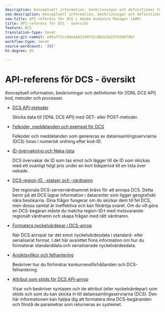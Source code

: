 ```yaml
---
description: Konceptuell information, beskrivningar och definitioner för DCS API-kod, metoder och processer.
seo-description: Konceptuell information, beskrivningar och definitioner för DCS API-kod, metoder och processer i Adobe Audience Manager (AAM).
seo-title: API-referens för DCS i Adobe Audience Manager (AAM)
title: API-referens för DCS - översikt
feature: DCS
translation-type: tm+mt
source-git-commit: e05eff3cc04e4a82399752c862e2b2370286f96f
workflow-type: tm+mt
source-wordcount: '302'
ht-degree: 0%

---
```



# API-referens för DCS - översikt

Konceptuell information, beskrivningar och definitioner för [!DNL DCS API] kod, metoder och processer.

* [DCS API-metoder](/help/using/api/dcs-intro/dcs-api-reference/dcs-api-methods.md)

   Skicka data till [!DNL DCS API] med GET- eller POST-metoder.

* [Felkoder, meddelanden och exempel för DCS](/help/using/api/dcs-intro/dcs-api-reference/dcs-error-codes.md)

   Felkoder och meddelanden som genereras av datainsamlingsservrarna (DCS) listas i numerisk ordning efter kod-ID.

* [ID-övervakning och Neka-lista](/help/using/api/dcs-intro/dcs-api-reference/id-monitoring-denylisting.md)

   DCS övervakar de ID som tas emot och lägger till de ID som skickas med ett ovanligt högt pris under en kort tidsperiod till en lista över nekade.

* [DCS-region-ID, -platser och -värdnamn](/help/using/api/dcs-intro/dcs-api-reference/dcs-regions.md)

   Det regionala DCS-servervärdnamnet krävs för att anropa DCS. Detta beror på att DCS lagrar information i datacenter som ligger geografiskt nära besökarna. Dina frågor fungerar om du skickar dem till fel DCS, men dessa samtal är ineffektiva och kan fördröja svaret. Om du vill göra en DCS-begäran måste du matcha region-ID:t med motsvarande regionalt värdnamn och skapa frågan med rätt värdnamn.

* [Formatera nyckelvärdepar i DCS-anrop](/help/using/api/dcs-intro/dcs-api-reference/dcs-key-format.md)

   När DCS anropar tar det emot nyckelvärdesdata i standard- eller serialiserat format. I det här avsnittet finns information om hur du formaterar standarddata och serialiserade nyckelvärdesdata.

* [Ansiktsvillkor och felhantering](/help/using/api/dcs-intro/dcs-api-reference/dcs-race-conditions.md)

   Beskriver hur du förhindrar konkurrensförhållanden och DCS-felhantering.

* [Attribut som stöds för DCS API-anrop](/help/using/api/dcs-intro/dcs-api-reference/dcs-keys.md)

   Visar och beskriver syntaxen och de attribut (eller nyckelvärdepar) som stöds och som du kan skicka in till datainsamlingsservrarna (DCS). Den här informationen kan hjälpa dig att formatera dina DCS-begäranden och förstå de parametrar som returneras av systemet.
